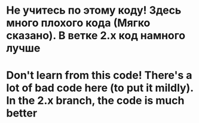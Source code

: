# Не учитесь по этому коду! Здесь много плохого кода (Мягко сказано). В ветке 2.x код намного лучше
# Don't learn from this code! There's a lot of bad code here (to put it mildly). In the 2.x branch, the code is much better
